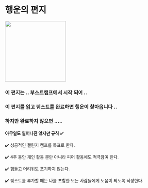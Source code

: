 # 행운의 편지
<img src = "https://i.pinimg.com/474x/58/0e/5b/580e5b42e1b1d7a9777d79a9fbfb63f9.jpg" width = 200  height = 200>

### 이 편지는 .. 부스트캠프에서 시작 되어 ..     
### 이 편지를 읽고 퀘스트를 완료하면 행운이 찾아옵니다 ..      
### 하지만 완료하지 않으면 .....     


#### 아무일도 일어나진 않지만 규칙 ✅
✔️ 성공적인 챌린지 캠프를 목표로 한다.

✔️ 4주 동안 개인 활동 뿐만 아니라 피어 활동에도 적극참여 한다.

✔️ 힘들고 어려워도 포기하지 않는다.

✔️ 퀘스트를 추가할 때는 나를 포함한 모든 사람들에게 도움이 되도록 작성한다.

